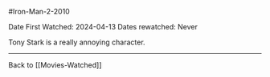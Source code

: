 #Iron-Man-2-2010

Date First Watched:  2024-04-13
Dates rewatched:  Never

Tony Stark is a really annoying character.

---
Back to [[Movies-Watched]]